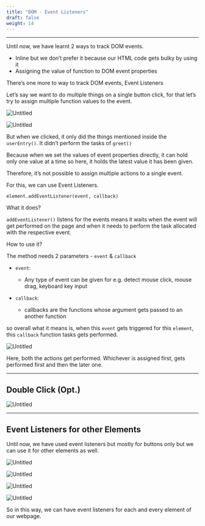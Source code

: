 ```yaml
---
title: "DOM - Event Listeners"
draft: false
weight: 14
---
```


---

Until now, we have learnt 2 ways to track DOM events.

- Inline but we don’t prefer it because our HTML code gets bulky by using it
- Assigning the value of function to DOM event properties

There’s one more to way to track DOM events,
Event Listeners

Let’s say we want to do multiple things on a single button click, for that let’s try to assign multiple function values to the event.

![Untitled](../../../../images/exercises/dom-event-listeners/1.png)

![Untitled](../../../../images/exercises/dom-event-listeners/2.png)

But when we clicked, it only did the things mentioned inside the `userEntry()`. It didn’t perform the tasks of `greet()`

Because when we set the values of event properties directly, it can hold only one value at a time so here, it holds the latest value it has been given.

Therefore, it’s not possible to assign multiple actions to a single event.

For this, we can use Event Listeners.

`element.addEventListener(event, callback)`

What it does?

`addEventListener()` listens for the events means it waits when the event will get performed on the page and when it needs to perform the task allocated with the respective event.

How to use it?

The method needs 2 parameters - `event` & `callback`

- `event`:
    - Any type of event can be given for e.g. detect mouse click, mouse drag, keyboard key input

- `callback`:
    - callbacks are the functions whose argument gets passed to an another function

so overall what it means is, when this `event` gets triggered for this `element`, this `callback` function tasks gets performed.

![Untitled](../../../../images/exercises/dom-event-listeners/3.png)

Here, both the actions get performed. Whichever is assigned first, gets performed first and then the later one.

---

## Double Click (Opt.)
    
![Untitled](../../../../images/exercises/dom-event-listeners/4.png)

---

## Event Listeners for other Elements

Until now, we have used event listeners but mostly for buttons only but we can use it for other elements as well.

![Untitled](../../../../images/exercises/dom-event-listeners/5.png)

![Untitled](../../../../images/exercises/dom-event-listeners/6.png)

![Untitled](../../../../images/exercises/dom-event-listeners/7.png)

![Untitled](../../../../images/exercises/dom-event-listeners/8.png)

So in this way, we can have event listeners for each and every element of our webpage.
